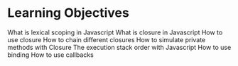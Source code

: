 # Learning Objectives

What is lexical scoping in Javascript
What is closure in Javascript
How to use closure
How to chain different closures
How to simulate private methods with Closure
The execution stack order with Javascript
How to use binding
How to use callbacks
